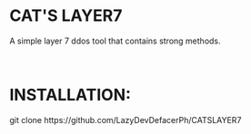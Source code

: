 

<h1>CAT'S LAYER7</h1>
<p>A simple layer 7 ddos tool that contains strong methods.</p>
<br>
<h1>INSTALLATION: </h1>
<p>git clone https://github.com/LazyDevDefacerPh/CATSLAYER7</p>
